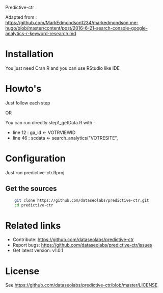 Predictive-ctr

Adapted from : https://github.com/MarkEdmondson1234/markedmondson.me-hugo/blob/master/content/post/2016-6-21-search-console-google-analytics-r-keyword-research.md

# Installation

You just need Cran R and you can use RStudio like IDE
 
# Howto's

Just follow each step

OR

You can run directly step1_getData.R with :
- line 12 : ga_id <- VOTRVIEWID
- line 46 : scdata <- search_analytics("VOTRESITE",
 
# Configuration
 
Just run predictive-ctr.Rproj
 
## Get the sources
 
```bash
    git clone https://github.com/dataseolabs/predictive-ctr.git
    cd predictive-ctr
```
 
 

# Related links
 
 * Contribute: https://github.com/dataseolabs/predictive-ctr
 * Report bugs: https://github.com/dataseolabs/predictive-ctr/issues
 * Get latest version: v1.0.1

 
# License
 
See https://github.com/dataseolabs/predictive-ctr/blob/master/LICENSE
